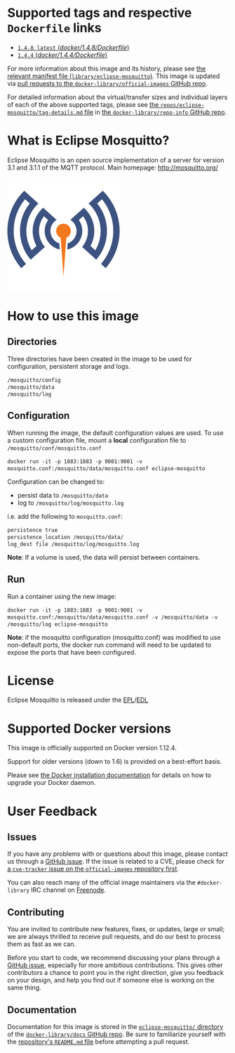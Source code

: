 # Supported tags and respective `Dockerfile` links

-	[`1.4.8`, `latest` (*docker/1.4.8/Dockerfile*)](https://github.com/eclipse/mosquitto/blob/5487395fb67ad2e2b6dac1ff67bd0ac289383f09/docker/1.4.8/Dockerfile)
-	[`1.4.4` (*docker/1.4.4/Dockerfile*)](https://github.com/eclipse/mosquitto/blob/5487395fb67ad2e2b6dac1ff67bd0ac289383f09/docker/1.4.4/Dockerfile)

For more information about this image and its history, please see [the relevant manifest file (`library/eclipse-mosquitto`)](https://github.com/docker-library/official-images/blob/master/library/eclipse-mosquitto). This image is updated via [pull requests to the `docker-library/official-images` GitHub repo](https://github.com/docker-library/official-images/pulls?q=label%3Alibrary%2Feclipse-mosquitto).

For detailed information about the virtual/transfer sizes and individual layers of each of the above supported tags, please see [the `repos/eclipse-mosquitto/tag-details.md` file](https://github.com/docker-library/repo-info/blob/master/repos/eclipse-mosquitto/tag-details.md) in [the `docker-library/repo-info` GitHub repo](https://github.com/docker-library/repo-info).

# What is Eclipse Mosquitto?

Eclipse Mosquitto is an open source implementation of a server for version 3.1 and 3.1.1 of the MQTT protocol. Main homepage: http://mosquitto.org/

![logo](https://raw.githubusercontent.com/docker-library/docs/543ed10ed132af12c3662c7a04010d3f36538094/eclipse-mosquitto/logo.png)

# How to use this image

## Directories

Three directories have been created in the image to be used for configuration, persistent storage and logs.

	/mosquitto/config
	/mosquitto/data
	/mosquitto/log

## Configuration

When running the image, the default configuration values are used. To use a custom configuration file, mount a **local** configuration file to `/mosquitto/conf/mosquitto.conf`

	docker run -it -p 1883:1883 -p 9001:9001 -v mosquitto.conf:/mosquitto/data/mosquitto.conf eclipse-mosquitto

Configuration can be changed to:

-	persist data to `/mosquitto/data`
-	log to `/mosquitto/log/mosquitto.log`

i.e. add the following to `mosquitto.conf`:

	persistence true
	persistence_location /mosquitto/data/
	log_dest file /mosquitto/log/mosquitto.log

**Note**: If a volume is used, the data will persist between containers.

## Run

Run a container using the new image:

	docker run -it -p 1883:1883 -p 9001:9001 -v mosquitto.conf:/mosquitto/data/mosquitto.conf -v /mosquitto/data -v /mosquitto/log eclipse-mosquitto

**Note**: if the mosquitto configuration (mosquitto.conf) was modified to use non-default ports, the docker run command will need to be updated to expose the ports that have been configured.

# License

Eclipse Mosquitto is released under the [EPL](https://www.eclipse.org/legal/epl-v10.html)/[EDL](https://eclipse.org/org/documents/edl-v10.php)

# Supported Docker versions

This image is officially supported on Docker version 1.12.4.

Support for older versions (down to 1.6) is provided on a best-effort basis.

Please see [the Docker installation documentation](https://docs.docker.com/installation/) for details on how to upgrade your Docker daemon.

# User Feedback

## Issues

If you have any problems with or questions about this image, please contact us through a [GitHub issue](https://github.com/eclipse/mosquitto/issues). If the issue is related to a CVE, please check for [a `cve-tracker` issue on the `official-images` repository first](https://github.com/docker-library/official-images/issues?q=label%3Acve-tracker).

You can also reach many of the official image maintainers via the `#docker-library` IRC channel on [Freenode](https://freenode.net).

## Contributing

You are invited to contribute new features, fixes, or updates, large or small; we are always thrilled to receive pull requests, and do our best to process them as fast as we can.

Before you start to code, we recommend discussing your plans through a [GitHub issue](https://github.com/eclipse/mosquitto/issues), especially for more ambitious contributions. This gives other contributors a chance to point you in the right direction, give you feedback on your design, and help you find out if someone else is working on the same thing.

## Documentation

Documentation for this image is stored in the [`eclipse-mosquitto/` directory](https://github.com/docker-library/docs/tree/master/eclipse-mosquitto) of the [`docker-library/docs` GitHub repo](https://github.com/docker-library/docs). Be sure to familiarize yourself with the [repository's `README.md` file](https://github.com/docker-library/docs/blob/master/README.md) before attempting a pull request.
